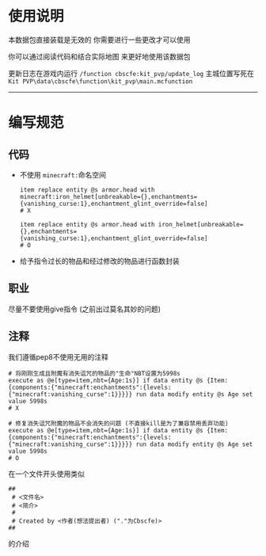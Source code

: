 # 使用说明

本数据包直接装载是无效的
你需要进行一些更改才可以使用

你可以通过阅读代码和结合实际地图
来更好地使用该数据包

更新日志在游戏内运行 `/function cbscfe:kit_pvp/update_log`
主城位置写死在 `Kit PVP\data\cbscfe\function\kit_pvp\main.mcfunction
`

---

# 编写规范

## 代码

- 不使用 `minecraft:`命名空间
  ```mcfunction
  item replace entity @s armor.head with minecraft:iron_helmet[unbreakable={},enchantments={vanishing_curse:1},enchantment_glint_override=false]
  # X

  item replace entity @s armor.head with iron_helmet[unbreakable={},enchantments={vanishing_curse:1},enchantment_glint_override=false]
  # O
  ```
- 给予指令过长的物品和经过修改的物品进行函数封装

## 职业

尽量不要使用give指令
(之前出过莫名其妙的问题)

## 注释

我们遵循pep8不使用无用的注释

```mcfunction
# 将刚刚生成且附魔有消失诅咒的物品的"生命"NBT设置为5998s
execute as @e[type=item,nbt={Age:1s}] if data entity @s {Item:{components:{"minecraft:enchantments":{levels:{"minecraft:vanishing_curse":1}}}}} run data modify entity @s Age set value 5998s
# X

# 修复消失诅咒附魔的物品不会消失的问题 (不直接kill是为了兼容禁用丢弃功能)
execute as @e[type=item,nbt={Age:1s}] if data entity @s {Item:{components:{"minecraft:enchantments":{levels:{"minecraft:vanishing_curse":1}}}}} run data modify entity @s Age set value 5998s
# O
```

在一个文件开头使用类似

```mcfunction
##
 # <文件名>
 # <简介>
 #
 # Created by <作者(想法提出者) ("."为Cbscfe)>
##
```

的介绍

